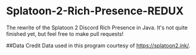 # Splatoon-2-Rich-Presence-REDUX
The rewrite of the Splatoon 2 Discord Rich Presence in Java. It's not quite finished yet, but feel free to make pull requests!

##Data Credit
Data used in this program courtesy of https://splatoon2.ink/.
